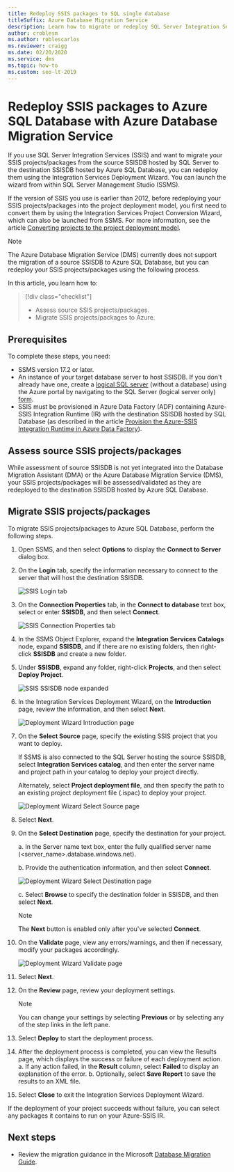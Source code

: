 ```yaml
---
title: Redeploy SSIS packages to SQL single database
titleSuffix: Azure Database Migration Service
description: Learn how to migrate or redeploy SQL Server Integration Services packages and projects to Azure SQL Database single database using the Azure Database Migration Service and Data Migration Assistant.
author: croblesm
ms.author: roblescarlos
ms.reviewer: craigg
ms.date: 02/20/2020
ms.service: dms
ms.topic: how-to
ms.custom: seo-lt-2019
---
```


# Redeploy SSIS packages to Azure SQL Database with Azure Database Migration Service

If you use SQL Server Integration Services (SSIS) and want to migrate your SSIS projects/packages from the source SSISDB hosted by SQL Server to the destination SSISDB hosted by Azure SQL Database, you can redeploy them using the Integration Services Deployment Wizard. You can launch the wizard from within SQL Server Management Studio (SSMS).

If the version of SSIS you use is earlier than 2012, before redeploying your SSIS projects/packages into the project deployment model, you first need to convert them by using the Integration Services Project Conversion Wizard, which can also be launched from SSMS. For more information, see the article [Converting projects to the project deployment model](/sql/integration-services/packages/deploy-integration-services-ssis-projects-and-packages#convert).

> [!NOTE]
> The Azure Database Migration Service (DMS) currently does not support the migration of a source SSISDB to Azure SQL Database, but you can redeploy your SSIS projects/packages using the following process.

In this article, you learn how to:
> [!div class="checklist"]
>
> * Assess source SSIS projects/packages.
> * Migrate SSIS projects/packages to Azure.

## Prerequisites

To complete these steps, you need:

* SSMS version 17.2 or later.
* An instance of your target database server to host SSISDB. If you don't already have one, create a [logical SQL server](/azure/azure-sql/database/logical-servers) (without a database) using the Azure portal by navigating to the SQL Server (logical server only) [form](https://portal.azure.com/#create/Microsoft.SQLServer).
* SSIS must be provisioned in Azure Data Factory (ADF) containing Azure-SSIS Integration Runtime (IR) with the destination SSISDB hosted by SQL Database (as described in the article [Provision the Azure-SSIS Integration Runtime in Azure Data Factory](../data-factory/tutorial-deploy-ssis-packages-azure.md)).

## Assess source SSIS projects/packages

While assessment of source SSISDB is not yet integrated into the Database Migration Assistant (DMA) or the Azure Database Migration Service (DMS), your SSIS projects/packages will be assessed/validated as they are redeployed to the destination SSISDB hosted by Azure SQL Database.

## Migrate SSIS projects/packages

To migrate SSIS projects/packages to Azure SQL Database, perform the following steps.

1. Open SSMS, and then select **Options** to display the **Connect to Server** dialog box.

2. On the **Login** tab, specify the information necessary to connect to the server that will host the destination SSISDB.

    ![SSIS Login tab](media/how-to-migrate-ssis-packages/dms-ssis-login-tab.png)

3. On the **Connection Properties** tab, in the **Connect to database** text box, select or enter **SSISDB**, and then select **Connect**.

    ![SSIS Connection Properties tab](media/how-to-migrate-ssis-packages/dms-ssis-conncetion-properties-tab.png)

4. In the SSMS Object Explorer, expand the **Integration Services Catalogs** node, expand **SSISDB**, and if there are no existing folders, then right-click **SSISDB** and create a new folder.

5. Under **SSISDB**, expand any folder, right-click **Projects**, and then select **Deploy Project**.

    ![SSIS SSISDB node expanded](media/how-to-migrate-ssis-packages/dms-ssis-ssisdb-node-expanded.png)

6. In the Integration Services Deployment Wizard, on the **Introduction** page, review the information, and then select **Next**.

    ![Deployment Wizard Introduction page](media/how-to-migrate-ssis-packages/dms-deployment-wizard-introduction-page.png)

7. On the **Select Source** page, specify the existing SSIS project that you want to deploy.

    If SSMS is also connected to the SQL Server hosting the source SSISDB, select **Integration Services catalog**, and then enter the server name and project path in your catalog to deploy your project directly.

    Alternately, select **Project deployment file**, and then specify the path to an existing project deployment file (.ispac) to deploy your project.

    ![Deployment Wizard Select Source page](media/how-to-migrate-ssis-packages/dms-deployment-wizard-select-source-page.png)
 
8. Select **Next**.
9. On the **Select Destination** page, specify the destination for your project.

    a. In the Server name text box, enter the fully qualified server name (<server_name>.database.windows.net).

    b. Provide the authentication information, and then select **Connect**.

    ![Deployment Wizard Select Destination page](media/how-to-migrate-ssis-packages/dms-deployment-wizard-select-destination-page.png)

    c. Select **Browse** to specify the destination folder in SSISDB, and then select **Next**.

    > [!NOTE]
    > The **Next** button is enabled only after you've selected **Connect**.

10. On the **Validate** page, view any errors/warnings, and then if necessary, modify your packages accordingly.

    ![Deployment Wizard Validate page](media/how-to-migrate-ssis-packages/dms-deployment-wizard-validate-page.png)

11. Select **Next**.

12. On the **Review** page, review your deployment settings.

    > [!NOTE]
    > You can change your settings by selecting **Previous** or by selecting any of the step links in the left pane.

13. Select **Deploy** to start the deployment process.

14. After the deployment process is completed, you can view the Results page, which displays the success or failure of each deployment action.
    a. If any action failed, in the **Result** column, select **Failed** to display an explanation of the error.
    b. Optionally, select **Save Report** to save the results to an XML file.

15. Select **Close** to exit the Integration Services Deployment Wizard.

If the deployment of your project succeeds without failure, you can select any packages it contains to run on your Azure-SSIS IR.

## Next steps

* Review the migration guidance in the Microsoft [Database Migration Guide](/data-migration/).
